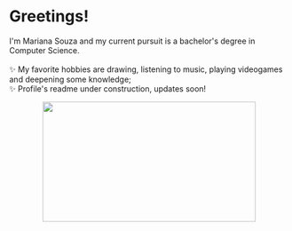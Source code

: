 <h1>Greetings!</h1>
<p>
I'm Mariana Souza and my current pursuit is a bachelor's degree in Computer Science.
<br><br> ✨ My favorite hobbies are drawing, listening to music, playing videogames and deepening some knowledge;
<br> ✨ Profile's readme under construction, updates soon!
</p>
<p align="center">
<img src="https://github.com/caperongo/aesthetics/blob/c7802c74419f5fb7833cdcf19d60ab51303f51e0/for_readme_profile/pikuniku.gif" width="384" height="216"/>
</p>
  <!--
- 🔭 I’m currently working on ...
- 🌱 I’m currently learning ...
- 👯 I’m looking to collaborate on ...
- 🤔 I’m looking for help with ...
- 💬 Ask me about ...
- 📫 How to reach me: ...
- 😄 Pronouns: ...
- ⚡ Fun fact: ...
-->
